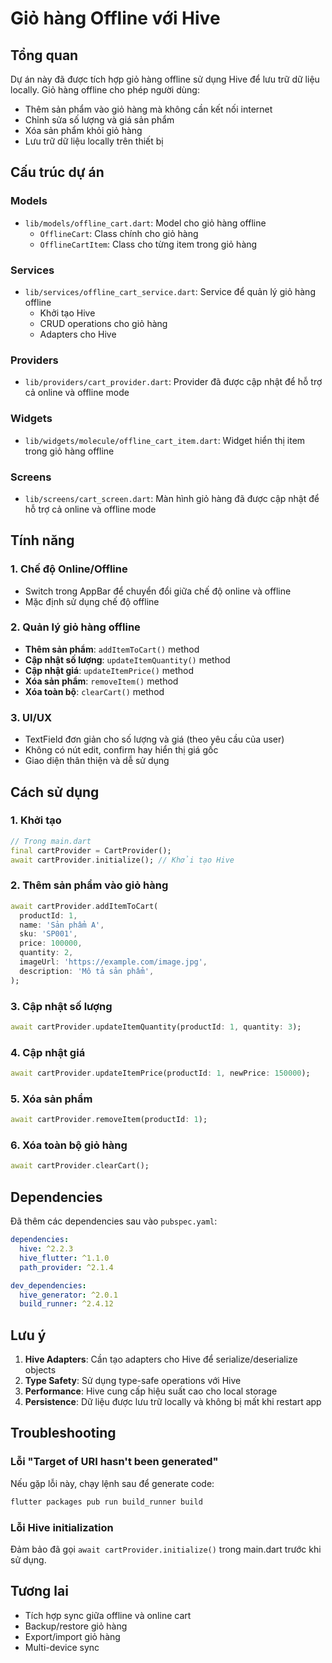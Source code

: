 # Giỏ hàng Offline với Hive

## Tổng quan

Dự án này đã được tích hợp giỏ hàng offline sử dụng Hive để lưu trữ dữ liệu locally. Giỏ hàng offline cho phép người dùng:

- Thêm sản phẩm vào giỏ hàng mà không cần kết nối internet
- Chỉnh sửa số lượng và giá sản phẩm
- Xóa sản phẩm khỏi giỏ hàng
- Lưu trữ dữ liệu locally trên thiết bị

## Cấu trúc dự án

### Models
- `lib/models/offline_cart.dart`: Model cho giỏ hàng offline
  - `OfflineCart`: Class chính cho giỏ hàng
  - `OfflineCartItem`: Class cho từng item trong giỏ hàng

### Services
- `lib/services/offline_cart_service.dart`: Service để quản lý giỏ hàng offline
  - Khởi tạo Hive
  - CRUD operations cho giỏ hàng
  - Adapters cho Hive

### Providers
- `lib/providers/cart_provider.dart`: Provider đã được cập nhật để hỗ trợ cả online và offline mode

### Widgets
- `lib/widgets/molecule/offline_cart_item.dart`: Widget hiển thị item trong giỏ hàng offline

### Screens
- `lib/screens/cart_screen.dart`: Màn hình giỏ hàng đã được cập nhật để hỗ trợ cả online và offline mode

## Tính năng

### 1. Chế độ Online/Offline
- Switch trong AppBar để chuyển đổi giữa chế độ online và offline
- Mặc định sử dụng chế độ offline

### 2. Quản lý giỏ hàng offline
- **Thêm sản phẩm**: `addItemToCart()` method
- **Cập nhật số lượng**: `updateItemQuantity()` method
- **Cập nhật giá**: `updateItemPrice()` method
- **Xóa sản phẩm**: `removeItem()` method
- **Xóa toàn bộ**: `clearCart()` method

### 3. UI/UX
- TextField đơn giản cho số lượng và giá (theo yêu cầu của user)
- Không có nút edit, confirm hay hiển thị giá gốc
- Giao diện thân thiện và dễ sử dụng

## Cách sử dụng

### 1. Khởi tạo
```dart
// Trong main.dart
final cartProvider = CartProvider();
await cartProvider.initialize(); // Khởi tạo Hive
```

### 2. Thêm sản phẩm vào giỏ hàng
```dart
await cartProvider.addItemToCart(
  productId: 1,
  name: 'Sản phẩm A',
  sku: 'SP001',
  price: 100000,
  quantity: 2,
  imageUrl: 'https://example.com/image.jpg',
  description: 'Mô tả sản phẩm',
);
```

### 3. Cập nhật số lượng
```dart
await cartProvider.updateItemQuantity(productId: 1, quantity: 3);
```

### 4. Cập nhật giá
```dart
await cartProvider.updateItemPrice(productId: 1, newPrice: 150000);
```

### 5. Xóa sản phẩm
```dart
await cartProvider.removeItem(productId: 1);
```

### 6. Xóa toàn bộ giỏ hàng
```dart
await cartProvider.clearCart();
```

## Dependencies

Đã thêm các dependencies sau vào `pubspec.yaml`:

```yaml
dependencies:
  hive: ^2.2.3
  hive_flutter: ^1.1.0
  path_provider: ^2.1.4

dev_dependencies:
  hive_generator: ^2.0.1
  build_runner: ^2.4.12
```

## Lưu ý

1. **Hive Adapters**: Cần tạo adapters cho Hive để serialize/deserialize objects
2. **Type Safety**: Sử dụng type-safe operations với Hive
3. **Performance**: Hive cung cấp hiệu suất cao cho local storage
4. **Persistence**: Dữ liệu được lưu trữ locally và không bị mất khi restart app

## Troubleshooting

### Lỗi "Target of URI hasn't been generated"
Nếu gặp lỗi này, chạy lệnh sau để generate code:
```bash
flutter packages pub run build_runner build
```

### Lỗi Hive initialization
Đảm bảo đã gọi `await cartProvider.initialize()` trong main.dart trước khi sử dụng.

## Tương lai

- Tích hợp sync giữa offline và online cart
- Backup/restore giỏ hàng
- Export/import giỏ hàng
- Multi-device sync
